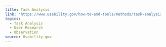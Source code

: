```yaml
---
title: Task Analysis
link: 'https://www.usability.gov/how-to-and-tools/methods/task-analysis.html'
topics:
  - Task Analysis
  - User Research
  - Observation
source: Usability.gov
---
```


